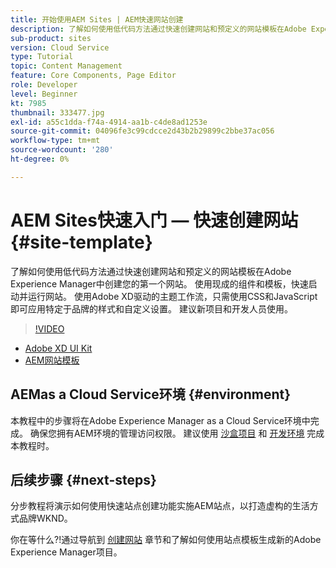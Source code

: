 ```yaml
---
title: 开始使用AEM Sites | AEM快速网站创建
description: 了解如何使用低代码方法通过快速创建网站和预定义的网站模板在Adobe Experience Manager中创建您的第一个网站。 使用现成的组件和模板，快速启动并运行网站。 使用Adobe XD驱动的主题工作流，只需使用CSS和JavaScript即可应用特定于品牌的样式和自定义设置。 建议新项目和开发人员使用。
sub-product: sites
version: Cloud Service
type: Tutorial
topic: Content Management
feature: Core Components, Page Editor
role: Developer
level: Beginner
kt: 7985
thumbnail: 333477.jpg
exl-id: a55c1dda-f74a-4914-aa1b-c4de8ad1253e
source-git-commit: 04096fe3c99cdcce2d43b2b29899c2bbe37ac056
workflow-type: tm+mt
source-wordcount: '280'
ht-degree: 0%

---
```


# AEM Sites快速入门 — 快速创建网站 {#site-template}

了解如何使用低代码方法通过快速创建网站和预定义的网站模板在Adobe Experience Manager中创建您的第一个网站。 使用现成的组件和模板，快速启动并运行网站。 使用Adobe XD驱动的主题工作流，只需使用CSS和JavaScript即可应用特定于品牌的样式和自定义设置。 建议新项目和开发人员使用。

>[!VIDEO](https://video.tv.adobe.com/v/333477/?quality=12&learn=on)

* [Adobe XD UI Kit](https://github.com/adobe/aem-site-template-basic/blob/main/files/wireframe.xd)
* [AEM网站模板](https://github.com/adobe/aem-site-template-basic)

## AEMas a Cloud Service环境 {#environment}

本教程中的步骤将在Adobe Experience Manager as a Cloud Service环境中完成。 确保您拥有AEM环境的管理访问权限。 建议使用 [沙盒项目](https://experienceleague.adobe.com/docs/experience-manager-cloud-service/onboarding/getting-access/sandbox-programs/introduction-sandbox-programs.html) 和 [开发环境](https://experienceleague.adobe.com/docs/experience-manager-cloud-service/implementing/using-cloud-manager/manage-environments.html) 完成本教程时。

## 后续步骤 {#next-steps}

分步教程将演示如何使用快速站点创建功能实施AEM站点，以打造虚构的生活方式品牌WKND。

你在等什么?!通过导航到 [创建网站](create-site.md) 章节和了解如何使用站点模板生成新的Adobe Experience Manager项目。
